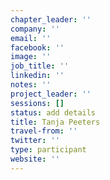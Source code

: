 ```yaml
---
chapter_leader: ''
company: ''
email: ''
facebook: ''
image: ''
job_title: ''
linkedin: ''
notes: ''
project_leader: ''
sessions: []
status: add details
title: Tanja Peeters
travel-from: ''
twitter: ''
type: participant
website: ''
---
```


<!-- put more details about participant here -->
